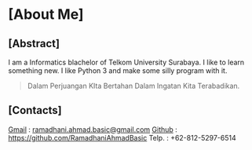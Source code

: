 [About Me]
================================================================

[Abstract]
----------------------------------------------------------------
I am a Informatics blachelor of Telkom University Surabaya. I
like to learn something new. I like Python 3 and make some silly
program with it.

> Dalam Perjuangan KIta Bertahan Dalam Ingatan Kita Terabadikan.

[Contacts]
----------------------------------------------------------------
[Gmail](ramadhani.ahmad.basic@gmail.com)  : ramadhani.ahmad.basic@gmail.com
[Github](https://github.com/RamadhaniAhmadBasic) : https://github.com/RamadhaniAhmadBasic
Telp.  : +62-812-5297-6514
